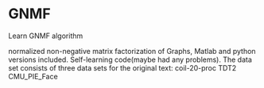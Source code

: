 # GNMF
Learn GNMF algorithm

normalized non-negative matrix factorization of Graphs,
Matlab and python versions included.
Self-learning code(maybe had any problems).
The data set consists of three data sets for the original text:
    coil-20-proc
    TDT2
    CMU_PIE_Face


